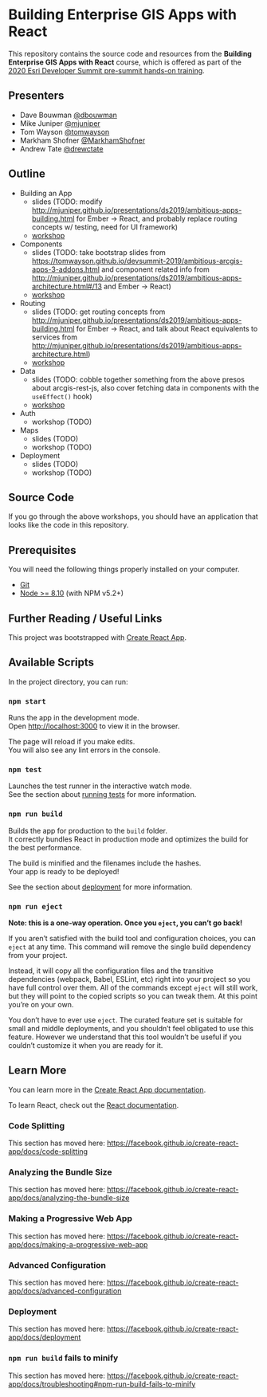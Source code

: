 # Building Enterprise GIS Apps with React

This repository contains the source code and resources from the **Building Enterprise GIS Apps with React** course, which is offered as part of the [2020 Esri Developer Summit pre-summit hands-on training](https://www.esri.com/en-us/about/events/devsummit/agenda/pre-summit-hands-on-training).

## Presenters

- Dave Bouwman [@dbouwman](https://github.com/dbouwman)
- Mike Juniper [@mjuniper](https://github.com/mjuniper)
- Tom Wayson [@tomwayson](https://github.com/tomwayson)
- Markham Shofner [@MarkhamShofner](https://github.com/MarkhamShofner)
- Andrew Tate [@drewctate](https://github.com/drewctate)

## Outline

- Building an App
  - slides (TODO: modify http://mjuniper.github.io/presentations/ds2019/ambitious-apps-building.html for Ember -> React, and probably replace routing concepts w/ testing, need for UI framework)
  - [workshop](./workshop/1-building-an-app.md)
- Components
  - slides (TODO: take bootstrap slides from https://tomwayson.github.io/devsummit-2019/ambitious-arcgis-apps-3-addons.html and component related info from http://mjuniper.github.io/presentations/ds2019/ambitious-apps-architecture.html#/13 and Ember -> React)
  - [workshop](./workshop/2-components.md)
- Routing
  - slides (TODO: get routing concepts from http://mjuniper.github.io/presentations/ds2019/ambitious-apps-building.html for Ember -> React, and talk about React equivalents to services from http://mjuniper.github.io/presentations/ds2019/ambitious-apps-architecture.html)
  - [workshop](./workshop/3-routing.md)
- Data
  - slides (TODO: cobble together something from the above presos about arcgis-rest-js, also cover fetching data in components with the `useEffect()` hook)
  - [workshop](./workshop/4-data.md)
- Auth
  - workshop (TODO)
- Maps
  - slides (TODO)
  - workshop (TODO)
- Deployment
  - slides (TODO)
  - workshop (TODO)

## Source Code

If you go through the above workshops, you should have an application that looks like the code in this repository.

## Prerequisites

You will need the following things properly installed on your computer.

* [Git](https://git-scm.com/)
* [Node >= 8.10](https://nodejs.org/) (with NPM v5.2+)

## Further Reading / Useful Links

This project was bootstrapped with [Create React App](https://github.com/facebook/create-react-app).

## Available Scripts

In the project directory, you can run:

### `npm start`

Runs the app in the development mode.<br />
Open [http://localhost:3000](http://localhost:3000) to view it in the browser.

The page will reload if you make edits.<br />
You will also see any lint errors in the console.

### `npm test`

Launches the test runner in the interactive watch mode.<br />
See the section about [running tests](https://facebook.github.io/create-react-app/docs/running-tests) for more information.

### `npm run build`

Builds the app for production to the `build` folder.<br />
It correctly bundles React in production mode and optimizes the build for the best performance.

The build is minified and the filenames include the hashes.<br />
Your app is ready to be deployed!

See the section about [deployment](https://facebook.github.io/create-react-app/docs/deployment) for more information.

### `npm run eject`

**Note: this is a one-way operation. Once you `eject`, you can’t go back!**

If you aren’t satisfied with the build tool and configuration choices, you can `eject` at any time. This command will remove the single build dependency from your project.

Instead, it will copy all the configuration files and the transitive dependencies (webpack, Babel, ESLint, etc) right into your project so you have full control over them. All of the commands except `eject` will still work, but they will point to the copied scripts so you can tweak them. At this point you’re on your own.

You don’t have to ever use `eject`. The curated feature set is suitable for small and middle deployments, and you shouldn’t feel obligated to use this feature. However we understand that this tool wouldn’t be useful if you couldn’t customize it when you are ready for it.

## Learn More

You can learn more in the [Create React App documentation](https://facebook.github.io/create-react-app/docs/getting-started).

To learn React, check out the [React documentation](https://reactjs.org/).

### Code Splitting

This section has moved here: https://facebook.github.io/create-react-app/docs/code-splitting

### Analyzing the Bundle Size

This section has moved here: https://facebook.github.io/create-react-app/docs/analyzing-the-bundle-size

### Making a Progressive Web App

This section has moved here: https://facebook.github.io/create-react-app/docs/making-a-progressive-web-app

### Advanced Configuration

This section has moved here: https://facebook.github.io/create-react-app/docs/advanced-configuration

### Deployment

This section has moved here: https://facebook.github.io/create-react-app/docs/deployment

### `npm run build` fails to minify

This section has moved here: https://facebook.github.io/create-react-app/docs/troubleshooting#npm-run-build-fails-to-minify
